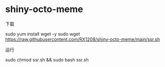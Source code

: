# shiny-octo-meme


下载

sudo yum install wget -y 
sudo wget https://raw.githubusercontent.com/RX1208/shiny-octo-meme/main/ssr.sh

运行

sudo chmod ssr.sh  &&  sudo bash ssr.sh




